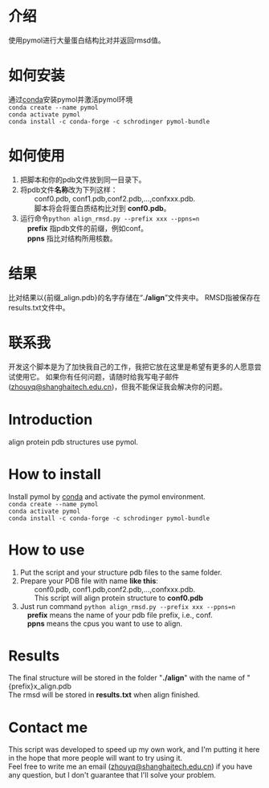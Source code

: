 # 介绍  
使用pymol进行大量蛋白结构比对并返回rmsd值。  
# 如何安装  
通过[conda](https://pymol.org/conda/)安装pymol并激活pymol环境  
```conda create --name pymol```  
```conda activate pymol```  
```conda install -c conda-forge -c schrodinger pymol-bundle```  
# 如何使用  
1. 把脚本和你的pdb文件放到同一目录下。  
2. 将pdb文件**名称**改为下列这样：  
&ensp;&ensp;&ensp;&ensp;conf0.pdb, conf1.pdb,conf2.pdb,...,confxxx.pdb.  
&ensp;&ensp;&ensp;&ensp;脚本将会将蛋白质结构比对到 **conf0.pdb**。  
3. 运行命令```python align_rmsd.py --prefix xxx --ppns=n```  
&ensp;&ensp;**prefix** 指pdb文件的前缀，例如conf。  
&ensp;&ensp;**ppns** 指比对结构所用核数。  
# 结果
比对结果以{前缀_align.pdb}的名字存储在“**./align**”文件夹中。
RMSD指被保存在results.txt文件中。
# 联系我
开发这个脚本是为了加快我自己的工作，我把它放在这里是希望有更多的人愿意尝试使用它。
如果你有任何问题，请随时给我写电子邮件(zhouyq@shanghaitech.edu.cn)，但我不能保证我会解决你的问题。
  
  
  
# Introduction
align protein pdb structures use pymol.  
# How to install
Install pymol by [conda](https://pymol.org/conda/) and activate the pymol environment.  
```conda create --name pymol```  
```conda activate pymol```  
```conda install -c conda-forge -c schrodinger pymol-bundle```  
# How to use
1. Put the script and your structure pdb files to the same folder.  
2. Prepare your PDB file with name **like this**:  
&ensp;&ensp;&ensp;&ensp;conf0.pdb, conf1.pdb,conf2.pdb,...,confxxx.pdb.  
&ensp;&ensp;&ensp;&ensp;This script will align protein structure to **conf0.pdb**  
3. Just run command ```python align_rmsd.py --prefix xxx --ppns=n```  
&ensp;&ensp;**prefix** means the name of your pdb file prefix, i.e., conf.  
&ensp;&ensp;**ppns** means the cpus you want to use to align.  
# Results
The final structure will be stored in the folder "**./align**" with the name of "{prefix}x_align.pdb  
The rmsd will be stored in **results.txt** when align finished.  
# Contact me
This script was developed to speed up my own work, and I'm putting it here in the hope that more people will want to try using it.  
Feel free to write me an email (zhouyq@shanghaitech.edu.cn) if you have any question, but I don't guarantee that I'll solve your problem.
